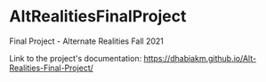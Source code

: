 # AltRealitiesFinalProject
Final Project - Alternate Realities Fall 2021 

Link to the project's documentation: https://dhabiakm.github.io/Alt-Realities-Final-Project/
